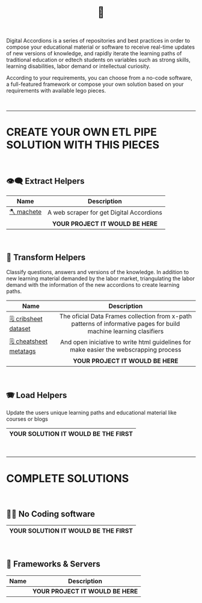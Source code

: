 <h1 align="center">📝 </h1>

<br/>

Digital Accordions is a series of repositories and best practices in order to compose your educational material or software to receive real-time updates of new versions of knowledge, and rapidly iterate the learning paths of traditional education or edtech students on variables such as strong skills, learning disabilities, labor demand or intellectual curiosity.

According to your requirements, you can choose from a no-code software, a full-featured framework or compose your own solution based on your requirements with available lego pieces.

<br/>
<hr/>

# CREATE YOUR OWN ETL PIPE SOLUTION WITH THIS PIECES

  <br/>
 
 ## 👁‍🗨  Extract Helpers
 
  |          Name              |      Description      | 
  |----------------------------|:---------------------:|
  |      [🪓  machete](https://github.com/jsvanilla/machete)           | A web scraper for get Digital Accordions
  |                             |  <strong> YOUR PROJECT IT WOULD BE HERE </strong>  |  


<br/>

 ## 👾  Transform Helpers    
 
 Classify questions, answers and versions of the knowledge. In addition to new learning material demanded by the labor market, triangulating the labor demand with the information of the new accordions to create learning paths. 
 
 |          Name              |      Description      | 
 |----------------------------|:---------------------:|
 | [🗒 cribsheet dataset ](https://github.com/opensourceducation/Digital-Accordions/tree/main/cribsheet_dataset)   | The oficial Data Frames collection from x-path patterns of informative pages for build machine learning clasifiers | 
 | [🗒 cheatsheet metatags ](https://github.com/opensourceducation/Digital-Accordions/tree/main/cheatsheet_metatags)          |      And open iniciative to write html guidelines for make easier the webscrapping process             |
 |                             |  <strong> YOUR PROJECT IT WOULD BE HERE </strong>  |  

 
 <br/>
 
 ## 🪗  Load Helpers
 
 Update the users unique learning paths and educational material like courses or blogs
 
 | YOUR SOLUTION IT WOULD BE THE FIRST  |
 |--------------------------------------|
 
 <br/>
<hr/>

# COMPLETE SOLUTIONS

<br/>

## 👨‍💻   No Coding software 

| YOUR SOLUTION IT WOULD BE THE FIRST  |
|--------------------------------------|

<br/>

## 🍔  Frameworks & Servers   

|          Name              |      Description      | 
|----------------------------|:---------------------:|
|                            | <strong> YOUR PROJECT IT WOULD BE HERE </strong>  |  